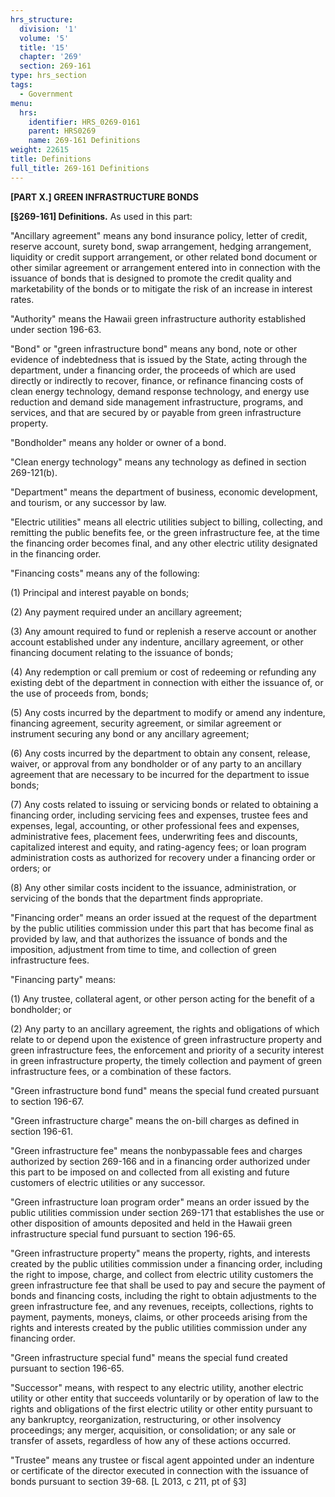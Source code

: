 ```yaml
---
hrs_structure:
  division: '1'
  volume: '5'
  title: '15'
  chapter: '269'
  section: 269-161
type: hrs_section
tags:
  - Government
menu:
  hrs:
    identifier: HRS_0269-0161
    parent: HRS0269
    name: 269-161 Definitions
weight: 22615
title: Definitions
full_title: 269-161 Definitions
---
```

**[PART X.] GREEN INFRASTRUCTURE BONDS**

**[§269-161] Definitions.** As used in this part:

"Ancillary agreement" means any bond insurance policy, letter of credit, reserve account, surety bond, swap arrangement, hedging arrangement, liquidity or credit support arrangement, or other related bond document or other similar agreement or arrangement entered into in connection with the issuance of bonds that is designed to promote the credit quality and marketability of the bonds or to mitigate the risk of an increase in interest rates.

"Authority" means the Hawaii green infrastructure authority established under section 196-63.

"Bond" or "green infrastructure bond" means any bond, note or other evidence of indebtedness that is issued by the State, acting through the department, under a financing order, the proceeds of which are used directly or indirectly to recover, finance, or refinance financing costs of clean energy technology, demand response technology, and energy use reduction and demand side management infrastructure, programs, and services, and that are secured by or payable from green infrastructure property.

"Bondholder" means any holder or owner of a bond.

"Clean energy technology" means any technology as defined in section 269-121(b).

"Department" means the department of business, economic development, and tourism, or any successor by law.

"Electric utilities" means all electric utilities subject to billing, collecting, and remitting the public benefits fee, or the green infrastructure fee, at the time the financing order becomes final, and any other electric utility designated in the financing order.

"Financing costs" means any of the following:

(1) Principal and interest payable on bonds;

(2) Any payment required under an ancillary agreement;

(3) Any amount required to fund or replenish a reserve account or another account established under any indenture, ancillary agreement, or other financing document relating to the issuance of bonds;

(4) Any redemption or call premium or cost of redeeming or refunding any existing debt of the department in connection with either the issuance of, or the use of proceeds from, bonds;

(5) Any costs incurred by the department to modify or amend any indenture, financing agreement, security agreement, or similar agreement or instrument securing any bond or any ancillary agreement;

(6) Any costs incurred by the department to obtain any consent, release, waiver, or approval from any bondholder or of any party to an ancillary agreement that are necessary to be incurred for the department to issue bonds;

(7) Any costs related to issuing or servicing bonds or related to obtaining a financing order, including servicing fees and expenses, trustee fees and expenses, legal, accounting, or other professional fees and expenses, administrative fees, placement fees, underwriting fees and discounts, capitalized interest and equity, and rating-agency fees; or loan program administration costs as authorized for recovery under a financing order or orders; or

(8) Any other similar costs incident to the issuance, administration, or servicing of the bonds that the department finds appropriate.

"Financing order" means an order issued at the request of the department by the public utilities commission under this part that has become final as provided by law, and that authorizes the issuance of bonds and the imposition, adjustment from time to time, and collection of green infrastructure fees.

"Financing party" means:

(1) Any trustee, collateral agent, or other person acting for the benefit of a bondholder; or

(2) Any party to an ancillary agreement, the rights and obligations of which relate to or depend upon the existence of green infrastructure property and green infrastructure fees, the enforcement and priority of a security interest in green infrastructure property, the timely collection and payment of green infrastructure fees, or a combination of these factors.

"Green infrastructure bond fund" means the special fund created pursuant to section 196-67.

"Green infrastructure charge" means the on-bill charges as defined in section 196-61.

"Green infrastructure fee" means the nonbypassable fees and charges authorized by section 269-166 and in a financing order authorized under this part to be imposed on and collected from all existing and future customers of electric utilities or any successor.

"Green infrastructure loan program order" means an order issued by the public utilities commission under section 269-171 that establishes the use or other disposition of amounts deposited and held in the Hawaii green infrastructure special fund pursuant to section 196-65.

"Green infrastructure property" means the property, rights, and interests created by the public utilities commission under a financing order, including the right to impose, charge, and collect from electric utility customers the green infrastructure fee that shall be used to pay and secure the payment of bonds and financing costs, including the right to obtain adjustments to the green infrastructure fee, and any revenues, receipts, collections, rights to payment, payments, moneys, claims, or other proceeds arising from the rights and interests created by the public utilities commission under any financing order.

"Green infrastructure special fund" means the special fund created pursuant to section 196-65.

"Successor" means, with respect to any electric utility, another electric utility or other entity that succeeds voluntarily or by operation of law to the rights and obligations of the first electric utility or other entity pursuant to any bankruptcy, reorganization, restructuring, or other insolvency proceedings; any merger, acquisition, or consolidation; or any sale or transfer of assets, regardless of how any of these actions occurred.

"Trustee" means any trustee or fiscal agent appointed under an indenture or certificate of the director executed in connection with the issuance of bonds pursuant to section 39-68\. [L 2013, c 211, pt of §3]